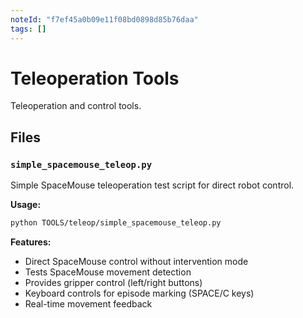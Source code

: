 ```yaml
---
noteId: "f7ef45a0b09e11f08bd0898d85b76daa"
tags: []
---
```


# Teleoperation Tools

Teleoperation and control tools.

## Files

### `simple_spacemouse_teleop.py`

Simple SpaceMouse teleoperation test script for direct robot control.

**Usage:**

```bash
python TOOLS/teleop/simple_spacemouse_teleop.py
```

**Features:**

- Direct SpaceMouse control without intervention mode
- Tests SpaceMouse movement detection
- Provides gripper control (left/right buttons)
- Keyboard controls for episode marking (SPACE/C keys)
- Real-time movement feedback
